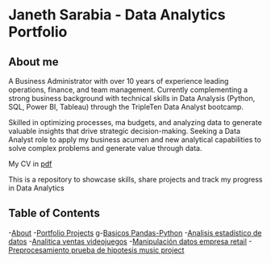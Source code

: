 # Janeth Sarabia - Data Analytics Portfolio

## About me

A Business Administrator with over 10 years of experience leading operations, finance, and team management. Currently complementing a strong business background with technical skills in Data Analysis (Python, SQL, Power BI, Tableau) through the TripleTen Data Analyst bootcamp.

Skilled in optimizing processes, ma budgets, and analyzing data to generate valuable insights that drive strategic decision-making. Seeking a Data Analyst role to apply my business acumen and new analytical capabilities to solve complex problems and generate value through data.

My CV in [pdf](https://github.com/JaneSarabiaC/data-analytics-portafolio/tree/main/CV-Janeth-Sarabia)

This is a repository to showcase skills, share projects and track my progress in Data Analytics

## Table of Contents

-[About](https://github.com/JaneSarabiaC/data-analytics-portafolio/blob/main/README.md) -[Portfolio Projects]() g-[Basicos Pandas-Python](https://github.com/JaneSarabiaC/data-analytics-portafolio/tree/main/B%C3%A1sicos%20Pandas-Python) -[Analisis estadístico de datos](https://github.com/JaneSarabiaC/data-analytics-portafolio/tree/main/Analisis-estad%C3%ADstico-de-datos) -[Analitica ventas videojuegos](https://github.com/JaneSarabiaC/data-analytics-portafolio/tree/main/Analitica-ventas-videojuegos) -[Manipulación datos empresa retail](https://github.com/JaneSarabiaC/data-analytics-portafolio/tree/main/Manipulaci%C3%B3n-datos-empresa-retail) -[Preprocesamiento prueba de hipotesis music project](https://github.com/JaneSarabiaC/data-analytics-portafolio/tree/main/Preprocesamiento-prueba-de-hipotesis-music-project)
